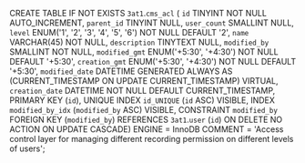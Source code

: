 
CREATE TABLE IF NOT EXISTS `3at1`.`cms_acl` (
  `id` TINYINT NOT NULL AUTO_INCREMENT,
  `parent_id` TINYINT NULL,
  `user_count` SMALLINT NULL,
  `level` ENUM('1', '2', '3', '4', '5', '6') NOT NULL DEFAULT '2',
  `name` VARCHAR(45) NOT NULL,
  `description` TINYTEXT NULL,
  `modified_by` SMALLINT NOT NULL,
  `modified_gmt` ENUM('+5:30', '+4:30') NOT NULL DEFAULT '+5:30',
  `creation_gmt` ENUM('+5:30', '+4:30') NOT NULL DEFAULT '+5:30',
  `modified_date` DATETIME GENERATED ALWAYS AS (CURRENT_TIMESTAMP ON UPDATE CURRENT_TIMESTAMP) VIRTUAL,
  `creation_date` DATETIME NOT NULL DEFAULT CURRENT_TIMESTAMP,
  PRIMARY KEY (`id`),
  UNIQUE INDEX `id_UNIQUE` (`id` ASC) VISIBLE,
  INDEX `modified_by_idx` (`modified_by` ASC) VISIBLE,
  CONSTRAINT `modified_by`
    FOREIGN KEY (`modified_by`)
    REFERENCES `3at1`.`user` (`id`)
    ON DELETE NO ACTION
    ON UPDATE CASCADE)
ENGINE = InnoDB
COMMENT = 'Access control layer for managing different recording permission on different levels of users';
